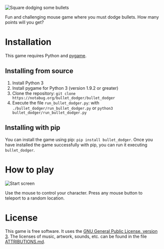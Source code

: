 ![Square dodging some bullets](https://notabug.org/bullet_dodger/bullet_dodger/raw/master/screenshots/playing.png)

Fun and challenging mouse game where you must dodge bullets. How many
points will you get?

Installation
============

This game requires Python and [pygame](http://pygame.org/).

Installing from source
----------------------

1.  Install Python 3
2.  Install pygame for Python 3 (version 1.9.2 or greater)
3.  Clone the repository:
    `git clone https://notabug.org/bullet_dodger/bullet_dodger`
4.  Execute the file `run_bullet_dodger.py`: with
    `./bullet_dodger/run_bullet_dodger.py` or
    `python3 bullet_dodger/run_bullet_dodger.py`

Installing with pip
-------------------

You can install the game using pip: `pip install bullet_dodger`. Once
you have installed the game successfully with pip, you can run it
executing `bullet_dodger`.

How to play
===========

![Start screen](https://notabug.org/bullet_dodger/bullet_dodger/raw/master/screenshots/instructions.png)

Use the mouse to control your character. Press any mouse button to
teleport to a random location.

License
=======

This game is free software. It uses the [GNU General Public License,
version
3](https://notabug.org/bullet_dodger/bullet_dodger/raw/master/LICENSE). The
licenses of music, artwork, sounds, etc. can be found in the file
[ATTRIBUTIONS.md](https://notabug.org/bullet_dodger/bullet_dodger/src/master/ATTRIBUTIONS.md).

